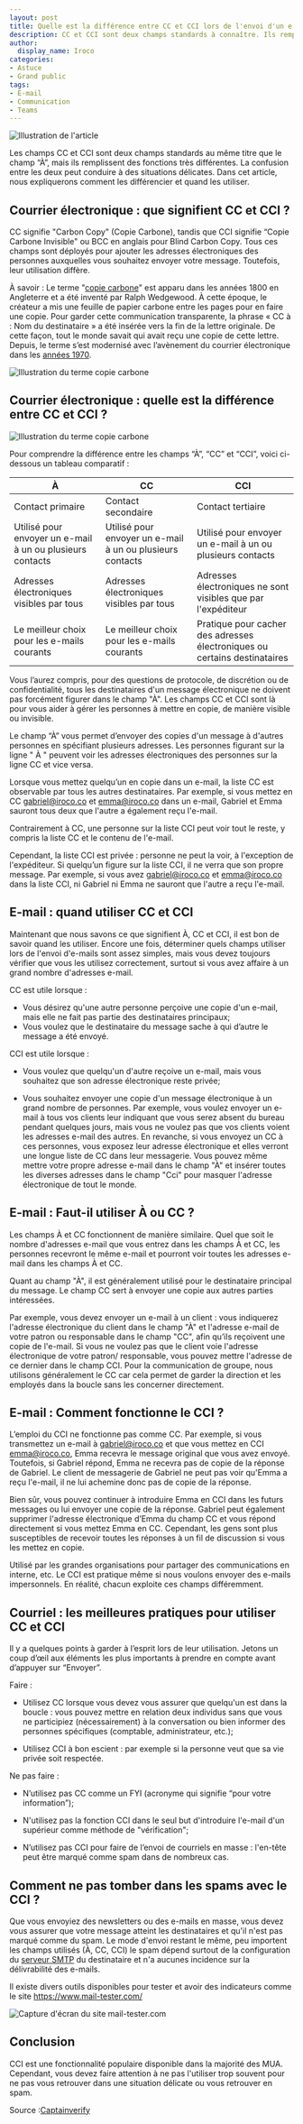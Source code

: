 ```yaml
---
layout: post
title: Quelle est la différence entre CC et CCI lors de l'envoi d'un e-mail ?
description: CC et CCI sont deux champs standards à connaître. Ils remplissent des fonctions très différentes. Cette confusion peut conduire à des situations délicates. 
author:
  display_name: Iroco
categories:
- Astuce
- Grand public
tags:
- E-mail
- Communication 
- Teams
---
```

![Illustration de l'article](/images/difference-cc-cci/cc-cci-email.png)

Les champs CC et CCI sont deux champs standards au même titre que le champ “À”, mais ils remplissent des fonctions très différentes. La confusion entre les deux peut conduire à des situations délicates. Dans cet article, nous expliquerons comment les différencier et quand les utiliser. 

## Courrier électronique : que signifient CC et CCI ?

CC signifie "Carbon Copy" (Copie Carbone), tandis que CCI signifie “Copie Carbone Invisible" ou BCC en anglais pour Blind Carbon Copy. Tous ces champs sont déployés pour ajouter les adresses électroniques des personnes auxquelles vous souhaitez envoyer votre message. Toutefois, leur utilisation diffère.

À savoir : Le terme "[copie carbone](https://fr.wikipedia.org/wiki/Copie_carbone)" est apparu dans les années 1800 en Angleterre et a été inventé par Ralph Wedgewood. À cette époque,  le créateur a mis une feuille de papier carbone entre les pages pour en faire une copie. Pour garder cette communication transparente, la phrase « CC à : Nom du destinataire » a été insérée vers la fin de la lettre originale. De cette façon, tout le monde savait qui avait reçu une copie de cette lettre.
Depuis, le terme s’est modernisé avec l’avènement du courrier électronique dans les [années 1970](https://fr.wikipedia.org/wiki/Courrier_électronique).

![Illustration du terme copie carbone](/images/difference-cc-cci/historique-cc-cci.png)

## Courrier électronique : quelle est la différence entre CC et CCI ?

![Illustration du terme copie carbone](images/difference-cc-cci/champ-a-cc-cci-email.png)

Pour comprendre la différence entre les champs “À”, “CC” et “CCI”, voici ci-dessous un tableau comparatif : 

| À | CC |CCI|
| -----   | -----   | -----   |
| Contact primaire | Contact secondaire | Contact tertiaire | 
| Utilisé pour envoyer un e-mail à un ou plusieurs contacts| Utilisé pour envoyer un e-mail à un ou plusieurs contacts | Utilisé pour envoyer un e-mail à un ou plusieurs contacts |
| Adresses électroniques visibles par tous | Adresses électroniques visibles par tous | Adresses électroniques ne sont visibles que par l'expéditeur |
|Le meilleur choix pour les e-mails courants | Le meilleur choix pour les e-mails courants | Pratique pour cacher des adresses électroniques ou certains destinataires |

Vous l’aurez compris, pour des questions de protocole, de discrétion ou de confidentialité, tous les destinataires d'un message électronique ne doivent pas forcément figurer dans le champ "À". Les champs CC et CCI sont là pour vous aider à gérer les personnes à mettre en copie, de manière visible ou invisible.

Le champ “À” vous permet d’envoyer des copies d'un message à d'autres personnes en spécifiant plusieurs adresses. Les personnes figurant sur la ligne " À " peuvent voir les adresses électroniques des personnes sur la ligne CC et vice versa.

Lorsque vous mettez quelqu’un en copie dans un e-mail, la liste CC est observable par tous les autres destinataires. Par exemple, si vous mettez en CC gabriel@iroco.co et emma@iroco.co dans un e-mail, Gabriel et Emma sauront tous deux que l'autre a également reçu l'e-mail.

Contrairement à CC, une personne sur la liste CCI peut voir tout le reste, y compris la liste CC et le contenu de l'e-mail. 

Cependant, la liste CCI est privée : personne ne peut la voir, à l'exception de l'expéditeur. Si quelqu’un figure sur la liste CCI, il ne verra que son propre message. Par exemple, si vous avez gabriel@iroco.co et emma@iroco.co dans la liste CCI, ni Gabriel ni Emma ne sauront que l'autre a reçu l'e-mail.

## E-mail : quand utiliser CC et CCI

Maintenant que nous savons ce que signifient À, CC et CCI, il est bon de savoir quand les utiliser. Encore une fois, déterminer quels champs utiliser lors de l'envoi d'e-mails sont assez simples, mais vous devez toujours vérifier que vous les utilisez correctement, surtout si vous avez affaire à un grand nombre d'adresses e-mail.

CC est utile lorsque :
* Vous désirez qu'une autre personne perçoive une copie d'un e-mail, mais elle ne fait pas partie des destinataires principaux;
* Vous voulez que le destinataire du message sache à qui d’autre le message a été envoyé.

CCI est utile lorsque :

* Vous voulez que quelqu'un d'autre reçoive un e-mail, mais vous souhaitez que son adresse électronique reste privée;

* Vous souhaitez envoyer une copie d'un message électronique à un grand nombre de personnes. Par exemple, vous voulez envoyer un e-mail à tous vos clients leur indiquant que vous serez absent du bureau pendant quelques jours, mais vous ne voulez pas que vos clients voient les adresses e-mail des autres. En revanche, si vous envoyez un CC à ces personnes, vous exposez leur adresse électronique et elles verront une longue liste de CC dans leur messagerie. Vous pouvez même mettre votre propre adresse e-mail dans le champ "À" et insérer toutes les diverses adresses dans le champ "Cci" pour masquer l'adresse électronique de tout le monde.

## E-mail : Faut-il utiliser À ou CC ? 

Les champs À et CC fonctionnent de manière similaire. Quel que soit le nombre d'adresses e-mail que vous entrez dans les champs À et CC, les personnes recevront le même e-mail et pourront voir toutes les adresses e-mail dans les champs À et CC. 

Quant au champ "À", il est généralement utilisé pour le destinataire principal du message. Le champ CC sert à envoyer une copie aux autres parties intéressées. 

Par exemple, vous devez envoyer un e-mail à un client :  vous indiquerez l'adresse électronique du client dans le champ "À" et l'adresse e-mail de votre patron ou responsable  dans le champ "CC", afin qu’ils reçoivent une copie de l'e-mail. Si vous ne voulez pas que le client voie l'adresse électronique de votre patron/ responsable, vous pouvez mettre l'adresse de ce dernier dans le champ CCI. Pour la communication de  groupe, nous utilisons généralement le CC car cela permet de garder la direction et les employés dans la boucle sans les concerner directement. 

## E-mail : Comment fonctionne le CCI ?

L’emploi du  CCI ne fonctionne pas comme CC. Par exemple, si vous transmettez un e-mail à gabriel@iroco.co et que vous mettez en CCI emma@iroco.co, Emma recevra le message original que vous avez envoyé. Toutefois, si Gabriel répond, Emma ne recevra pas de copie de la réponse de Gabriel. Le client de messagerie de Gabriel ne peut pas voir qu'Emma a reçu l'e-mail, il ne lui achemine donc pas de copie de la réponse.

Bien sûr, vous pouvez continuer à introduire Emma en CCI dans les futurs messages ou lui envoyer une copie de la réponse. Gabriel peut également supprimer l'adresse électronique d’Emma du champ CC et vous répond directement si vous mettez Emma en CC. Cependant, les gens  sont plus susceptibles de recevoir toutes les réponses à un fil de discussion si vous les mettez en copie.

Utilisé par les grandes organisations pour partager des communications en interne, etc. Le CCI est pratique même si nous voulons envoyer des e-mails impersonnels. En réalité, chacun exploite ces champs différemment.

## Courriel : les meilleures pratiques pour utiliser CC et CCI 

Il y a quelques points à garder à l’esprit lors de leur utilisation. Jetons un coup d’œil aux éléments les plus importants à prendre en compte avant d’appuyer sur “Envoyer”.

Faire : 

- Utilisez CC lorsque vous devez vous assurer que quelqu'un est dans la boucle : vous pouvez mettre en relation deux individus sans que vous ne participiez (nécessairement) à la conversation ou bien informer des personnes spécifiques (comptable, administrateur, etc.);

- Utilisez CCI à bon escient : par exemple si la personne veut que sa vie privée soit respectée.

Ne pas faire : 

- N’utilisez pas CC comme un FYI (acronyme qui signifie “pour votre information”);

- N'utilisez pas la fonction CCI dans le seul but d'introduire l'e-mail d'un supérieur comme méthode de "vérification";

- N’utilisez pas CCI pour faire de l’envoi de courriels  en masse : l'en-tête  peut être marqué comme spam dans de nombreux cas.

## Comment ne pas tomber dans les spams avec le CCI ? 

Que vous envoyiez des newsletters ou des e-mails en masse, vous devez vous assurer que votre message atteint les destinataires et qu'il n'est pas marqué comme du spam. Le mode d'envoi restant le même, peu importent les champs utilisés (À, CC, CCI) le spam dépend surtout de la configuration du [serveur SMTP](https://blog.iroco.co/comment-fonctionne-le-courrier-%C3%A9lectronique/) du destinataire et n'a aucunes incidence sur la délivrabilité des e-mails.

Il existe divers outils disponibles pour tester et avoir des indicateurs comme le site https://www.mail-tester.com/

![Capture d'écran du site mail-tester.com](/images/difference-cc-cci/screen-mail-tester.png)

## Conclusion 

CCI est une fonctionnalité populaire disponible dans la majorité des MUA. Cependant, vous devez faire attention à ne pas l'utiliser trop souvent pour ne pas vous retrouver dans une situation délicate ou vous retrouver en spam.

Source :[Captainverify](https://captainverify.com/fr/blog/email-difference-cc-cci.html) 
